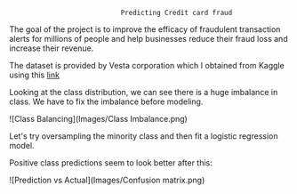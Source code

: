 								Predicting Credit card fraud

The goal of the project is to improve the efficacy of fraudulent transaction alerts for millions of people and help businesses reduce their fraud loss and increase their revenue.

The dataset is provided by Vesta corporation which I obtained from Kaggle using this [link](https://www.kaggle.com/c/ieee-fraud-detection/)

Looking at the class distribution, we can see there is a huge imbalance in class. We have to fix the imbalance before modeling.

![Class Balancing](Images/Class Imbalance.png)


Let's try oversampling the minority class and then fit a logistic regression model.

Positive class predictions seem to look better after this:


![Prediction vs Actual](Images/Confusion matrix.png)








